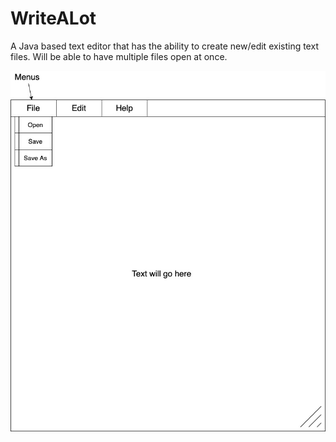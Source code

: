 # WriteALot

A Java based text editor that has the ability to create new/edit existing text files.
Will be able to have multiple files open at once.

![MockNotePad.jpg](https://github.com/CG-SKYLN/WriteALot/blob/gh-pages/images/MockNotePad.jpg)
